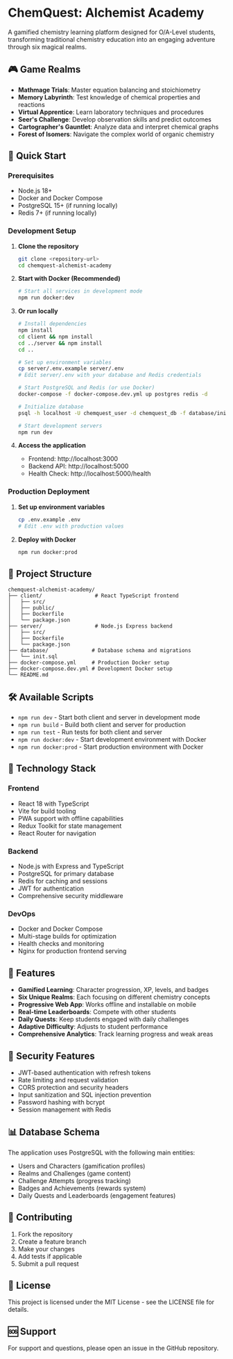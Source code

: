 # ChemQuest: Alchemist Academy

A gamified chemistry learning platform designed for O/A-Level students, transforming traditional chemistry education into an engaging adventure through six magical realms.

## 🎮 Game Realms

- **Mathmage Trials**: Master equation balancing and stoichiometry
- **Memory Labyrinth**: Test knowledge of chemical properties and reactions
- **Virtual Apprentice**: Learn laboratory techniques and procedures
- **Seer's Challenge**: Develop observation skills and predict outcomes
- **Cartographer's Gauntlet**: Analyze data and interpret chemical graphs
- **Forest of Isomers**: Navigate the complex world of organic chemistry

## 🚀 Quick Start

### Prerequisites

- Node.js 18+ 
- Docker and Docker Compose
- PostgreSQL 15+ (if running locally)
- Redis 7+ (if running locally)

### Development Setup

1. **Clone the repository**
   ```bash
   git clone <repository-url>
   cd chemquest-alchemist-academy
   ```

2. **Start with Docker (Recommended)**
   ```bash
   # Start all services in development mode
   npm run docker:dev
   ```

3. **Or run locally**
   ```bash
   # Install dependencies
   npm install
   cd client && npm install
   cd ../server && npm install
   cd ..

   # Set up environment variables
   cp server/.env.example server/.env
   # Edit server/.env with your database and Redis credentials

   # Start PostgreSQL and Redis (or use Docker)
   docker-compose -f docker-compose.dev.yml up postgres redis -d

   # Initialize database
   psql -h localhost -U chemquest_user -d chemquest_db -f database/init.sql

   # Start development servers
   npm run dev
   ```

4. **Access the application**
   - Frontend: http://localhost:3000
   - Backend API: http://localhost:5000
   - Health Check: http://localhost:5000/health

### Production Deployment

1. **Set up environment variables**
   ```bash
   cp .env.example .env
   # Edit .env with production values
   ```

2. **Deploy with Docker**
   ```bash
   npm run docker:prod
   ```

## 📁 Project Structure

```
chemquest-alchemist-academy/
├── client/                 # React TypeScript frontend
│   ├── src/
│   ├── public/
│   ├── Dockerfile
│   └── package.json
├── server/                 # Node.js Express backend
│   ├── src/
│   ├── Dockerfile
│   └── package.json
├── database/              # Database schema and migrations
│   └── init.sql
├── docker-compose.yml     # Production Docker setup
├── docker-compose.dev.yml # Development Docker setup
└── README.md
```

## 🛠️ Available Scripts

- `npm run dev` - Start both client and server in development mode
- `npm run build` - Build both client and server for production
- `npm run test` - Run tests for both client and server
- `npm run docker:dev` - Start development environment with Docker
- `npm run docker:prod` - Start production environment with Docker

## 🔧 Technology Stack

### Frontend
- React 18 with TypeScript
- Vite for build tooling
- PWA support with offline capabilities
- Redux Toolkit for state management
- React Router for navigation

### Backend
- Node.js with Express and TypeScript
- PostgreSQL for primary database
- Redis for caching and sessions
- JWT for authentication
- Comprehensive security middleware

### DevOps
- Docker and Docker Compose
- Multi-stage builds for optimization
- Health checks and monitoring
- Nginx for production frontend serving

## 🎯 Features

- **Gamified Learning**: Character progression, XP, levels, and badges
- **Six Unique Realms**: Each focusing on different chemistry concepts
- **Progressive Web App**: Works offline and installable on mobile
- **Real-time Leaderboards**: Compete with other students
- **Daily Quests**: Keep students engaged with daily challenges
- **Adaptive Difficulty**: Adjusts to student performance
- **Comprehensive Analytics**: Track learning progress and weak areas

## 🔐 Security Features

- JWT-based authentication with refresh tokens
- Rate limiting and request validation
- CORS protection and security headers
- Input sanitization and SQL injection prevention
- Password hashing with bcrypt
- Session management with Redis

## 📊 Database Schema

The application uses PostgreSQL with the following main entities:
- Users and Characters (gamification profiles)
- Realms and Challenges (game content)
- Challenge Attempts (progress tracking)
- Badges and Achievements (rewards system)
- Daily Quests and Leaderboards (engagement features)

## 🤝 Contributing

1. Fork the repository
2. Create a feature branch
3. Make your changes
4. Add tests if applicable
5. Submit a pull request

## 📄 License

This project is licensed under the MIT License - see the LICENSE file for details.

## 🆘 Support

For support and questions, please open an issue in the GitHub repository.